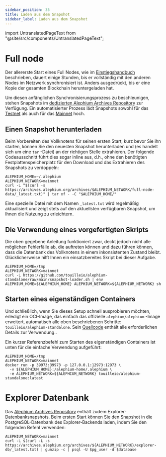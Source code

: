 ```yaml
---
sidebar_position: 35
title: Laden aus dem Snapshot
sidebar_label: Laden aus dem Snapshot
---
```


import UntranslatedPageText from "@site/src/components/UntranslatedPageText";

<UntranslatedPageText />

# Full node

Der allererste Start eines Full Nodes, wie im [Einstiegshandbuch](./getting-started) beschrieben, dauert einige Stunden, bis er vollständig mit den anderen Nodes im Netzwerk synchronisiert ist. Anders ausgedrückt, bis er eine Kopie der gesamten Blockchain heruntergeladen hat.

Um diesen anfänglichen Synchronisierungsprozess zu beschleunigen, stehen Snapshots im
[dedizierten Alephium Archives Repository](https://archives.alephium.org) zur Verfügung. Ein automatisierter Prozess lädt Snapshots sowohl für das [Testnet](https://archives.alephium.org/#testnet/) als auch für das [Mainnet](https://archives.alephium.org/#mainnet/) hoch.

## Einen Snapshot herunterladen

Beim Vorbereiten des Vollknotens für seinen ersten Start, kurz bevor Sie ihn starten, können Sie den neuesten Snapshot herunterladen und (es handelt sich um eine `tar` -Datei) an der richtigen Stelle extrahieren. Der folgende Codeausschnitt führt dies sogar inline aus, d.h., ohne den benötigten Festplattenspeicherplatz für den Download und das Extrahieren des Snapshots zu verdoppeln:

```shell
ALEPHIUM_HOME=~/.alephium
ALEPHIUM_NETWORK=mainnet
curl -L "$(curl -s https://archives.alephium.org/archives/$ALEPHIUM_NETWORK/full-node-data/_latest.txt)" | tar xf - -C "$ALEPHIUM_HOME/"
```

Eine spezielle Datei mit dem Namen `_latest.txt` wird regelmäßig aktualisiert und zeigt stets auf den aktuellsten verfügbaren Snapshot, um Ihnen die Nutzung zu erleichtern.

## Die Verwendung eines vorgefertigten Skripts

Die oben gegebene Anleitung funktioniert zwar, deckt jedoch nicht alle möglichen Fehlerfälle ab, die auftreten können und dazu führen können, dass die Datenbank des Vollknotens in einem inkonsistenten Zustand bleibt. Glücklicherweise hilft Ihnen ein einsatzbereites Skript bei dieser Aufgabe.

```shell
ALEPHIUM_HOME=/tmp
ALEPHIUM_NETWORK=mainnet
curl -L https://github.com/touilleio/alephium-standalone/raw/main/snapshot-loader.sh | env ALEPHIUM_HOME=${ALEPHIUM_HOME} ALEPHIUM_NETWORK=${ALEPHIUM_NETWORK} sh
```

## Starten eines eigenständigen Containers

Und schließlich, wenn Sie dieses Setup schnell ausprobieren möchten, erledigt ein OCI-Image, das einfach das offizielle `alephium/alephium` -Image erweitert, automatisch alle oben beschriebenen Schritte: `touilleio/alephium-standalone`. Sein [Quellcode](https://github.com/touilleio/alephium-standalone) enthält alle erforderlichen Details zur Verwendung..

Ein kurzer Referenzbefehl zum Starten des eigenständigen Containers ist unten für die einfache Verwendung aufgeführt:

```
ALEPHIUM_HOME=/tmp
ALEPHIUM_NETWORK=mainnet
docker run -p 39973:39973 -p 127.0.0.1:12973:12973 \
  -v ${ALEPHIUM_HOME}:/alephium-home/.alephium \
  -e ALEPHIUM_NETWORK=${ALEPHIUM_NETWORK} touilleio/alephium-standalone:latest
```

# Explorer Datenbank

Das [Alephium Archives Repository](https://archives.alephium.org) enthält zudem Explorer-Datenbanksnapshots. Beim ersten Start können Sie den Snapshot in die PostgreSQL-Datenbank des Explorer-Backends laden, indem Sie den folgenden Befehl verwenden:

```shell
ALEPHIUM_NETWORK=mainnet
curl -L $(curl -L -s https://archives.alephium.org/archives/${ALEPHIUM_NETWORK}/explorer-db/_latest.txt) | gunzip -c | psql -U $pg_user -d $database
```
